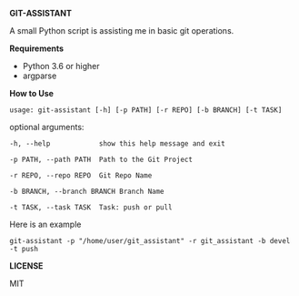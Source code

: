 **GIT-ASSISTANT**

A small Python script is assisting me in basic git operations.

**Requirements**

* Python 3.6 or higher
* argparse

**How to Use**

`usage: git-assistant [-h] [-p PATH] [-r REPO] [-b BRANCH] [-t TASK]`

optional arguments:

  `-h, --help            show this help message and exit`
  
  `-p PATH, --path PATH  Path to the Git Project`
  
  `-r REPO, --repo REPO  Git Repo Name`
  
  `-b BRANCH, --branch BRANCH Branch Name`
  
  `-t TASK, --task TASK  Task: push or pull`


Here is an example

`git-assistant -p "/home/user/git_assistant" -r git_assistant -b devel -t push`

**LICENSE**

MIT

